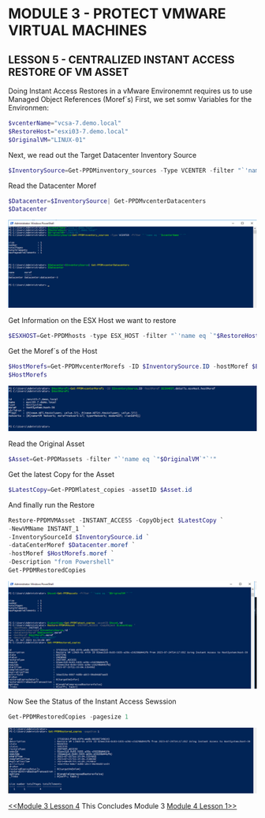 # MODULE 3 - PROTECT VMWARE VIRTUAL MACHINES

## LESSON 5 - CENTRALIZED INSTANT ACCESS RESTORE OF VM ASSET

Doing Instant Access Restores in a vMware Environemnt requires us to use Managed Object References (Moref´s)
First, we set somw Variables for the Environmen:

```Powershell
$vcenterName="vcsa-7.demo.local"
$RestoreHost="esxi03-7.demo.local"
$OriginalVM="LINUX-01"
```

Next, we read out the Target Datacenter Inventory Source

```Powershell
$InventorySource=Get-PPDMinventory_sources -Type VCENTER -filter "`'name eq `"$vcenterName`"`'"
```

Read the Datacenter Moref

```Powershell
$Datacenter=$InventorySource| Get-PPDMvcenterDatacenters
$Datacenter
```

![Alt text](./images/image-41.png)

Get Information on the ESX Host we want to restore

```Powershell
$ESXHOST=Get-PPDMhosts -type ESX_HOST -filter "`'name eq `"$RestoreHost`"`'"
```

Get the Moref´s of the Host

```Powershell
$HostMorefs=Get-PPDMvcenterMorefs -ID $InventorySource.ID -hostMoref $ESXHOST.details.esxHost.hostMoref
$HostMorefs
```

![Alt text](./images/image-42.png)

Read the Original Asset

```Powershell
$Asset=Get-PPDMassets -filter "`'name eq `"$OriginalVM`"`'"
```

Get the latest Copy for the Asset

```Powershell
$LatestCopy=Get-PPDMlatest_copies -assetID $Asset.id
```

And finally run the Restore

```Powershell
Restore-PPDMVMAsset -INSTANT_ACCESS -CopyObject $LatestCopy `
-NewVMName INSTANT_1 `
-InventorySourceId $InventorySource.id `
-dataCenterMoref $Datacenter.moref `
-hostMoref $HostMorefs.moref `
-Description "from Powershell"
Get-PPDMRestoredCopies
```

![Alt text](./images/image-43.png)

Now See the Status of the Instant Access Sewssion

```Powershell
Get-PPDMRestoredCopies -pagesize 1
```

![Alt text](./images/image-44.png)

[<<Module 3 Lesson 4](./Module_3_4.md) This Concludes Module 3 [Module 4 Lesson 1>>](./Module_4_1.md)